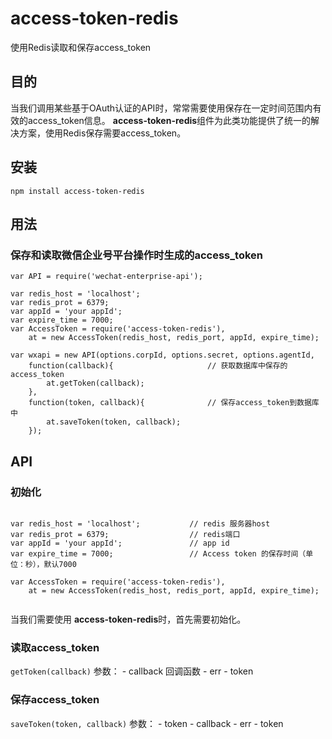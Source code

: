 # access-token-redis
使用Redis读取和保存access_token

## 目的
当我们调用某些基于OAuth认证的API时，常常需要使用保存在一定时间范围内有效的access_token信息。
**access-token-redis**组件为此类功能提供了统一的解决方案，使用Redis保存需要access_token。

## 安装
`npm install access-token-redis`

## 用法

### 保存和读取微信企业号平台操作时生成的access_token

```
var API = require('wechat-enterprise-api');

var redis_host = 'localhost';
var redis_prot = 6379;
var appId = 'your appId';
var expire_time = 7000;
var AccessToken = require('access-token-redis'),
    at = new AccessToken(redis_host, redis_port, appId, expire_time);

var wxapi = new API(options.corpId, options.secret, options.agentId,
    function(callback){                     // 获取数据库中保存的access_token
        at.getToken(callback);
    },
    function(token, callback){              // 保存access_token到数据库中
        at.saveToken(token, callback);
    });

```

## API

### 初始化

```

var redis_host = 'localhost';           // redis 服务器host
var redis_prot = 6379;                  // redis端口
var appId = 'your appId';               // app id
var expire_time = 7000;                 // Access token 的保存时间（单位：秒），默认7000

var AccessToken = require('access-token-redis'),
    at = new AccessToken(redis_host, redis_port, appId, expire_time);
    
```


当我们需要使用 **access-token-redis**时，首先需要初始化。

### 读取access_token

`getToken(callback)` 参数：
    - callback 回调函数
        - err
        - token



### 保存access_token

`saveToken(token, callback)` 参数：
    - token
    - callback
        - err
        - token


